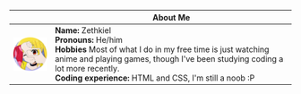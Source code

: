 |  | About Me |
|---|---|
|<img src="./nijika.png" width="150" align="center">|**Name:** Zethkiel</br>**Pronouns:** He/him</br>**Hobbies** Most of what I do in my free time is just watching anime and playing games, though I've been studying coding a lot more recently.</br>**Coding experience:** HTML and CSS, I'm still a noob :P|
